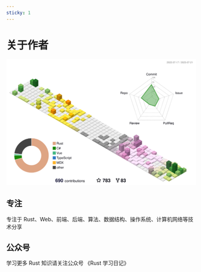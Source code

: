 ```yaml
---
sticky: 1
---
```

# 关于作者

![](https://raw.githubusercontent.com/1595901624/1595901624/main/profile-3d-contrib/profile-season-animate.svg)

## 专注
专注于 Rust、Web、前端、后端、算法、数据结构、操作系统、计算机网络等技术分享

## 公众号

学习更多 Rust 知识请关注公众号 《Rust 学习日记》
